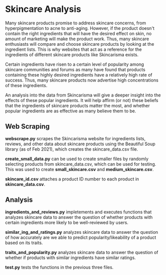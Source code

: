 # Skincare Analysis

Many skincare products promise to address skincare concerns, from 
hyperpigmentation to acne to anti-aging. However, if the product doesn't 
contain the right ingredients that will have the desired effect on skin, no 
amount of marketing will make the product work. Thus, many skincare 
enthusiasts will compare and choose skincare products by looking at the 
ingredient lists. This is why websites that act as a reference for the 
ingredients of different skincare products like Skincarisma exists.

Certain ingredients have risen to a certain level of popularity among skincare 
communities and forums as many have found that products containing these highly 
desired ingredients have a relatively high rate of success. Thus, many skincare 
products now advertise high concentrations of these ingredients.

An analysis into the data from Skincarisma will give a deeper insight into the 
effects of these popular ingredients. It will help affirm (or not) these beliefs 
that the ingredients of skincare products matter the most, and whether popular 
ingredients are as effective as many believe them to be.

## Web Scraping

**webscrape.py** scrapes the Skincarisma website for ingredients lists, reviews, and 
other data about skincare products using the Beautiful Soup library (as of Feb 
2021), which creates the skincare_data.csv file.

**create_small_data.py** can be used to create smaller files by randomly selecting 
products from skincare_data.csv, which can be used for testing. This was used 
to create **small_skincare.csv** and **medium_skincare.csv**.

**skincare_id.csv** attaches a product ID number to each product in 
**skincare_data.csv**.

## Analysis

**ingredients_and_reviews.py** impletements and executes functions that 
analyzes skincare data to answer the question of whether products with certain 
ingredients more likely to be well-reviewed by users.

**similar_ing_and_ratings.py** analyzes skincare data to answer the question of 
how accurately are we able to predict popularity/likeability of a product based 
on its traits.

**traits_and_popularity.py** analyzes skincare data to answer the question of 
whether if products with similar ingredients have similar ratings.

**test.py** tests the functions in the previous three files.
